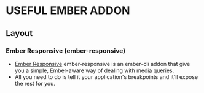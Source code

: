 # USEFUL EMBER ADDON
## Layout
### Ember Responsive (ember-responsive)
* [Ember Responsive](https://freshbooks.github.io/ember-responsive/)
ember-responsive is an ember-cli addon that give you a simple, Ember-aware way of dealing with media queries.
* All you need to do is tell it your application's breakpoints and it'll expose the rest for you.
